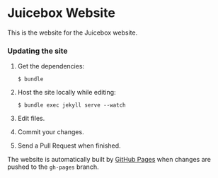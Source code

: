 # Juicebox Website
This is the website for the Juicebox website.

### Updating the site

1. Get the dependencies:

    `$ bundle`

1. Host the site locally while editing:

    `$ bundle exec jekyll serve --watch`

1. Edit files.
1. Commit your changes.
1. Send a Pull Request when finished.

The website is automatically built by [GitHub Pages](http://pages.github.com)
when changes are pushed to the `gh-pages` branch.
